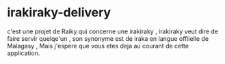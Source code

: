 # irakiraky-delivery
c'est une projet de Raiky qui concerne une irakiraky , irakiraky veut dire de faire servir quelqe'un , son synonyme est de iraka en langue offiielle
de Malagasy , Mais j'espere que vous etes deja au courant de cette application.
